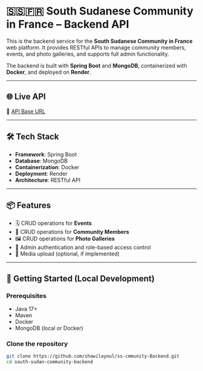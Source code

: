 # 🇸🇸🇫🇷 South Sudanese Community in France – Backend API

This is the backend service for the **South Sudanese Community in France** web platform. It provides RESTful APIs to manage community members, events, and photo galleries, and supports full admin functionality.

The backend is built with **Spring Boot** and **MongoDB**, containerized with **Docker**, and deployed on **Render**.

---

## 🌐 Live API

🔗 [API Base URL](https://ss-cmmunity-fr.onrender.com)

---

## 🛠️ Tech Stack

- **Framework**: Spring Boot  
- **Database**: MongoDB  
- **Containerization**: Docker  
- **Deployment**: Render  
- **Architecture**: RESTful API

---

## 📦 Features

- 🗓️ CRUD operations for **Events**
- 👥 CRUD operations for **Community Members**
- 🖼️ CRUD operations for **Photo Galleries**
- 🔐 Admin authentication and role-based access control
- 📁 Media upload (optional, if implemented)

---

## 🚀 Getting Started (Local Development)

### Prerequisites

- Java 17+  
- Maven  
- Docker  
- MongoDB (local or Docker)

### Clone the repository

```bash
git clone https://github.com/shawilayoul/ss-cmmunity-Backend.git
cd south-sudan-community-backend

